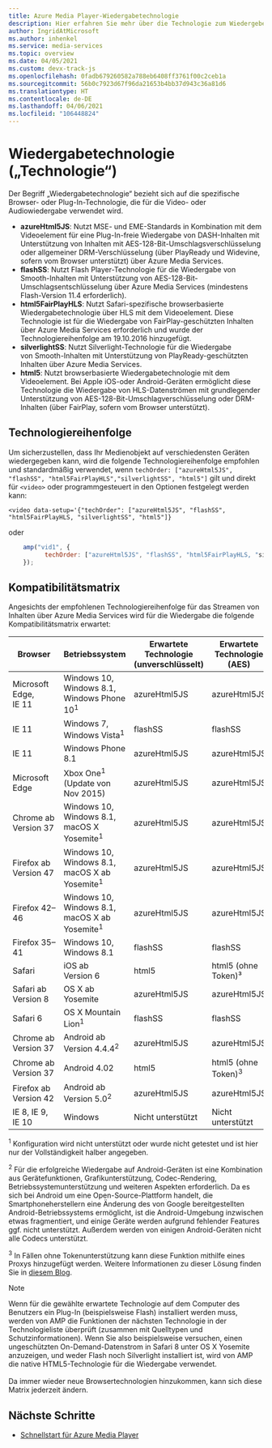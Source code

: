 ```yaml
---
title: Azure Media Player-Wiedergabetechnologie
description: Hier erfahren Sie mehr über die Technologie zum Wiedergeben von Video- und Audiodateien.
author: IngridAtMicrosoft
ms.author: inhenkel
ms.service: media-services
ms.topic: overview
ms.date: 04/05/2021
ms.custom: devx-track-js
ms.openlocfilehash: 0fadb679260582a788eb6408ff3761f00c2ceb1a
ms.sourcegitcommit: 56b0c7923d67f96da21653b4bb37d943c36a81d6
ms.translationtype: HT
ms.contentlocale: de-DE
ms.lasthandoff: 04/06/2021
ms.locfileid: "106448824"
---
```

# <a name="playback-technology-tech"></a>Wiedergabetechnologie („Technologie“) #

Der Begriff „Wiedergabetechnologie“ bezieht sich auf die spezifische Browser- oder Plug-In-Technologie, die für die Video- oder Audiowiedergabe verwendet wird.

- **azureHtml5JS**: Nutzt MSE- und EME-Standards in Kombination mit dem Videoelement für eine Plug-In-freie Wiedergabe von DASH-Inhalten mit Unterstützung von Inhalten mit AES-128-Bit-Umschlagsverschlüsselung oder allgemeiner DRM-Verschlüsselung (über PlayReady und Widevine, sofern vom Browser unterstützt) über Azure Media Services.
- **flashSS**: Nutzt Flash Player-Technologie für die Wiedergabe von Smooth-Inhalten mit Unterstützung von AES-128-Bit-Umschlagsentschlüsselung über Azure Media Services (mindestens Flash-Version 11.4 erforderlich).
- **html5FairPlayHLS**: Nutzt Safari-spezifische browserbasierte Wiedergabetechnologie über HLS mit dem Videoelement. Diese Technologie ist für die Wiedergabe von FairPlay-geschützten Inhalten über Azure Media Services erforderlich und wurde der Technologiereihenfolge am 19.10.2016 hinzugefügt.
- **silverlightSS**: Nutzt Silverlight-Technologie für die Wiedergabe von Smooth-Inhalten mit Unterstützung von PlayReady-geschützten Inhalten über Azure Media Services.
- **html5**: Nutzt browserbasierte Wiedergabetechnologie mit dem Videoelement.  Bei Apple iOS-oder Android-Geräten ermöglicht diese Technologie die Wiedergabe von HLS-Datenströmen mit grundlegender Unterstützung von AES-128-Bit-Umschlagverschlüsselung oder DRM-Inhalten (über FairPlay, sofern vom Browser unterstützt).

## <a name="tech-order"></a>Technologiereihenfolge ##

Um sicherzustellen, dass Ihr Medienobjekt auf verschiedensten Geräten wiedergegeben kann, wird die folgende Technologiereihenfolge empfohlen und standardmäßig verwendet, wenn `techOrder: ["azureHtml5JS", "flashSS", "html5FairPlayHLS","silverlightSS", "html5"]` gilt und direkt für `<video>` oder programmgesteuert in den Optionen festgelegt werden kann:

`<video data-setup='{"techOrder": ["azureHtml5JS", "flashSS", "html5FairPlayHLS, "silverlightSS", "html5"]}`

oder

```javascript
    amp("vid1", {
          techOrder: ["azureHtml5JS", "flashSS", "html5FairPlayHLS, "silverlightSS", "html5"]
    });
```

## <a name="compatibility-matrix"></a>Kompatibilitätsmatrix ##

Angesichts der empfohlenen Technologiereihenfolge für das Streamen von Inhalten über Azure Media Services wird für die Wiedergabe die folgende Kompatibilitätsmatrix erwartet:

| Browser        | Betriebssystem                                                       | Erwartete Technologie (unverschlüsselt)  | Erwartete Technologie (AES)  | Erwartete Technologie (DRM)          |
|----------------|----------------------------------------------------------|------------------------|----------------------|------------------------------|
| Microsoft Edge, IE 11      | Windows 10, Windows 8.1, Windows Phone 10<sup>1</sup>               | azureHtml5JS           | azureHtml5JS         | azureHtml5JS (PlayReady)     |
| IE 11          | Windows 7, Windows Vista<sup>1</sup>                     | flashSS                | flashSS              | SilverlightSS (PlayReady)    |
| IE 11          | Windows Phone 8.1                                        | azureHtml5JS           | azureHtml5JS         | Nicht unterstützt                |
| Microsoft Edge           | Xbox One<sup>1</sup> (Update von Nov 2015)                   | azureHtml5JS           | azureHtml5JS         | Nicht unterstützt                |
| Chrome ab Version 37     | Windows 10, Windows 8.1, macOS X Yosemite<sup>1</sup>   | azureHtml5JS           | azureHtml5JS         | azureHtml5JS (Widevine)      |
| Firefox ab Version 47    | Windows 10, Windows 8.1, macOS X ab Yosemite<sup>1</sup>  | azureHtml5JS           | azureHtml5JS         | azureHtml5JS (Widevine)      |
| Firefox 42–46  | Windows 10, Windows 8.1, macOS X ab Yosemite<sup>1</sup>  | azureHtml5JS           | azureHtml5JS         | SilverlightSS (PlayReady)    |
| Firefox 35–41  | Windows 10, Windows 8.1                                  | flashSS                | flashSS              | SilverlightSS (PlayReady)    |
| Safari         | iOS ab Version 6                                                   | html5                  | html5 (ohne Token)³    | Nicht unterstützt                |
| Safari ab Version 8      | OS X ab Yosemite                                           | azureHtml5JS           | azureHtml5JS         | html5FairPlayHLS (FairPlay)  |
| Safari 6       | OS X Mountain Lion<sup>1</sup>                           | flashSS                | flashSS              | SilverlightSS (PlayReady)    |
| Chrome ab Version 37     | Android ab Version 4.4.4<sup>2</sup>                               | azureHtml5JS           | azureHtml5JS         | azureHtml5JS (Widevine)      |
| Chrome ab Version 37     | Android 4.02                                             | html5                  | html5 (ohne Token)<sup>3</sup>    | Nicht unterstützt                |
| Firefox ab Version 42    | Android ab Version 5.0<sup>2</sup>                                 | azureHtml5JS           | azureHtml5JS         | Nicht unterstützt                |
| IE 8, IE 9, IE 10  | Windows                                                  | Nicht unterstützt          | Nicht unterstützt        | Nicht unterstützt                |

<sup>1</sup> Konfiguration wird nicht unterstützt oder wurde nicht getestet und ist hier nur der Vollständigkeit halber angegeben.

<sup>2</sup> Für die erfolgreiche Wiedergabe auf Android-Geräten ist eine Kombination aus Gerätefunktionen, Grafikunterstützung, Codec-Rendering, Betriebssystemunterstützung und weiteren Aspekten erforderlich. Da es sich bei Android um eine Open-Source-Plattform handelt, die Smartphoneherstellern eine Änderung des von Google bereitgestellten Android-Betriebssystems ermöglicht, ist die Android-Umgebung inzwischen etwas fragmentiert, und einige Geräte werden aufgrund fehlender Features ggf. nicht unterstützt. Außerdem werden von einigen Android-Geräten nicht alle Codecs unterstützt.  

<sup>3</sup> In Fällen ohne Tokenunterstützung kann diese Funktion mithilfe eines Proxys hinzugefügt werden. Weitere Informationen zu dieser Lösung finden Sie in [diesem Blog](https://azure.microsoft.com/blog/2015/03/06/how-to-make-token-authorized-aes-encrypted-hls-stream-working-in-safari/).

> [!NOTE]
> Wenn für die gewählte erwartete Technologie auf dem Computer des Benutzers ein Plug-In (beispielsweise Flash) installiert werden muss, werden von AMP die Funktionen der nächsten Technologie in der Technologieliste überprüft (zusammen mit Quelltypen und Schutzinformationen). Wenn Sie also beispielsweise versuchen, einen ungeschützten On-Demand-Datenstrom in Safari 8 unter OS X Yosemite anzuzeigen, und weder Flash noch Silverlight installiert ist, wird von AMP die native HTML5-Technologie für die Wiedergabe verwendet.<br/><br/>Da immer wieder neue Browsertechnologien hinzukommen, kann sich diese Matrix jederzeit ändern.

## <a name="next-steps"></a>Nächste Schritte ##

- [Schnellstart für Azure Media Player](azure-media-player-quickstart.md)